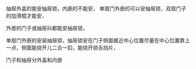 抽屉外盖的能安抽屉锁，内嵌的不能安，
单扇门外嵌的可以安抽屉锁，双扇门子的加滑棍才能安，

外嵌的门子或抽屉抖都能安抽屉锁，


单扇门外嵌的安装抽屉锁，抽屉锁安在门子侧面接近中心位置尽量在中心位置靠上一点，侧面能绕开儿二合一扣，能绕开锁舌挡片，


门子和抽屉分外盖和内嵌
